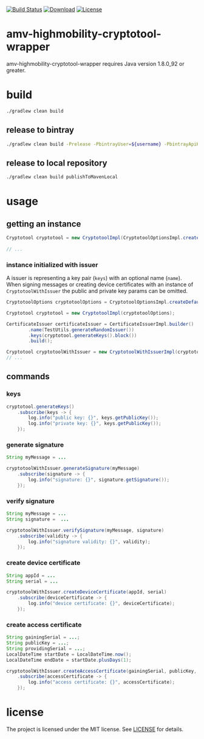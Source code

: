 [![Build Status](https://travis-ci.org/amvnetworks/amv-highmobility-cryptotool-wrapper.svg?branch=master)](https://travis-ci.org/amvnetworks/amv-highmobility-cryptotool-wrapper)
[![Download](https://api.bintray.com/packages/amvnetworks/amv-highmobility-cryptotool-wrapper/amv-highmobility-cryptotool-wrapper/images/download.svg)](https://bintray.com/amvnetworks/amv-highmobility-cryptotool-wrapper/amv-highmobility-cryptotool-wrapper/_latestVersion)
[![License](https://img.shields.io/github/license/amvnetworks/amv-highmobility-cryptotool-wrapper.svg?maxAge=2592000)](https://github.com/amvnetworks/amv-highmobility-cryptotool-wrapper/blob/master/LICENSE)

amv-highmobility-cryptotool-wrapper
========
amv-highmobility-cryptotool-wrapper requires Java version 1.8.0_92 or greater.

# build
```bash
./gradlew clean build
```

## release to bintray
```bash
./gradlew clean build -Prelease -PbintrayUser=${username} -PbintrayApiKey=${apiKey} bintrayUpload
```

## release to local repository
```bash
./gradlew clean build publishToMavenLocal
```

# usage

## getting an instance
```java
Cryptotool cryptotool = new CryptotoolImpl(CryptotoolOptionsImpl.createDefault());
   
// ...
```

### instance initialized with issuer
A issuer is representing a key pair (`keys`) with an optional name (`name`).
When signing messages or creating device certificates with an instance of
`CryptotoolWithIssuer` the public and private key params can be omitted.
```java
CryptotoolOptions cryptotoolOptions = CryptotoolOptionsImpl.createDefault();

Cryptotool cryptotool = new CryptotoolImpl(cryptotoolOptions);

CertificateIssuer certificateIssuer = CertificateIssuerImpl.builder()
        .name(TestUtils.generateRandomIssuer())
        .keys(cryptotool.generateKeys().block())
        .build();

Cryptotool cryptotoolWithIssuer = new CryptotoolWithIssuerImpl(cryptotoolOptions, certificateIssuer);
// ...
```

## commands

### keys
```java
cryptotool.generateKeys()
    .subscribe(keys -> {
        log.info("public key: {}", keys.getPublicKey());
        log.info("private key: {}", keys.getPublicKey());
    });
```

### generate signature
```java
String myMessage = ...

cryptotoolWithIssuer.generateSignature(myMessage)
    .subscribe(signature -> {
        log.info("signature: {}", signature.getSignature());
    });
```

### verify signature
```java
String myMessage = ...
String signature =  ...

cryptotoolWithIssuer.verifySignature(myMessage, signature)
    .subscribe(validity -> {
        log.info("signature validity: {}", validity);
    });
```

### create device certificate
```java
String appId = ...
String serial = ...

cryptotoolWithIssuer.createDeviceCertificate(appId, serial)
    .subscribe(deviceCertificate -> {
        log.info("device certificate: {}", deviceCertificate);
    });
```

### create access certificate
```java
String gainingSerial = ...;
String publicKey = ...;
String providingSerial = ...;
LocalDateTime startDate = LocalDateTime.now();
LocalDateTime endDate = startDate.plusDays(1);

cryptotoolWithIssuer.createAccessCertificate(gainingSerial, publicKey, providingSerial, startDate, endDate)
    .subscribe(accessCertificate -> {
        log.info("access certificate: {}", accessCertificate);
    });
```


# license
The project is licensed under the MIT license. See
[LICENSE](LICENSE) for details.